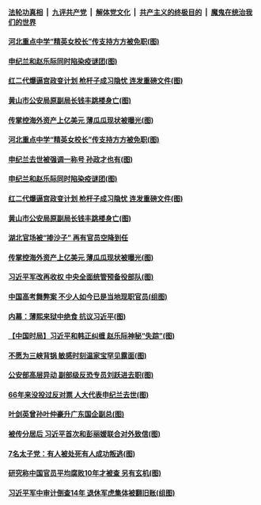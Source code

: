 ####  [法轮功真相](../../../../basic/blob/master/README.md?t=06301902) &nbsp;|&nbsp; [九评共产党](../../../../9ping.md/blob/master/README.md?t=06301902) &nbsp;|&nbsp; [解体党文化](../../../../jtdwh.md/blob/master/README.md?t=06301902)  &nbsp;|&nbsp; [共产主义的终极目的](../../../../gczydzjmd.md/blob/master/README.md?t=06301902) &nbsp;|&nbsp; [魔鬼在统治我们的世界](../../../../mgztzwmdsj.md/blob/master/README.md?t=06301902) 

#### [河北重点中学“精英女校长”传支持方方被免职(图)](../pages/p2/938174.md?t=06301902) 

#### [申纪兰和赵乐际同时陷染疫谜团(图)](../pages/p2/938173.md?t=06301902) 


#### [红二代爆逼宫政变计划 枪杆子成习隐忧 连发重磅文件(图)](../pages/p2/938106.md?t=06301902) 

#### [黄山市公安局原副局长钱丰跳楼身亡(图)](../pages/p2/938120.md?t=06301902) 

#### [传掌控海外资产上亿美元 薄瓜瓜现状被曝光(图)](../pages/p2/938090.md?t=06301902) 

#### [河北重点中学“精英女校长”传支持方方被免职(图)](../pages/p2/938174.md?t=06301902) 

#### [申纪兰去世被强调一称号 孙政才也有(图)](../pages/p2/938182.md?t=06301902) 

#### [申纪兰和赵乐际同时陷染疫谜团(图)](../pages/p2/938173.md?t=06301902) 


#### [红二代爆逼宫政变计划 枪杆子成习隐忧 连发重磅文件(图)](../pages/p2/938106.md?t=06301902) 

#### [黄山市公安局原副局长钱丰跳楼身亡(图)](../pages/p2/938120.md?t=06301902) 

#### [湖北官场被“掺沙子” 再有官员空降到任](../pages/p2/938096.md?t=06301902) 

#### [传掌控海外资产上亿美元 薄瓜瓜现状被曝光(图)](../pages/p2/938090.md?t=06301902) 

#### [习近平军改再收权 中央全面统管预备役部队(图)](../pages/p2/938077.md?t=06301902) 

#### [中国高考舞弊案 不少人如今已是当地现职官员(组图)](../pages/p2/938059.md?t=06301902) 

#### [内幕：薄熙来狱中绝食 抗议习近平(图)](../pages/p2/938062.md?t=06301902) 

#### [【中国时局】习近平和韩正纠缠 赵乐际神秘“失踪”(图)](../pages/p2/938000.md?t=06301902) 

#### [不愿为三峡背锅 敏感时刻温家宝罕见露面(图)](../pages/p2/937952.md?t=06301902) 

#### [公安部高层异动 副部级反恐专员刘跃进去职(图)](../pages/p2/937979.md?t=06301902) 

#### [66年来没投过反对票 人大代表申纪兰去世(图)](../pages/p2/937957.md?t=06301902) 

#### [叶剑英曾孙叶仲豪升广东国企副总(图)](../pages/p2/937934.md?t=06301902) 

#### [被传分居后 习近平首次和彭丽媛联合对外致信(图)](../pages/p2/937940.md?t=06301902) 

#### [7名太子党：有人被处死有人成功叛逃(图)](../pages/p2/937879.md?t=06301902) 

#### [研究称中国官员平均腐败10年才被查 另有玄机(图)](../pages/p2/937887.md?t=06301902) 

#### [习近平军中审计倒查14年 退休军虎集体被翻旧账(组图)](../pages/p2/937850.md?t=06301902) 

